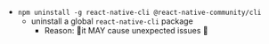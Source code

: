 * `npm uninstall -g react-native-cli @react-native-community/cli`
  * uninstall a global `react-native-cli` package
    * Reason: 🧠it MAY cause unexpected issues 🧠
